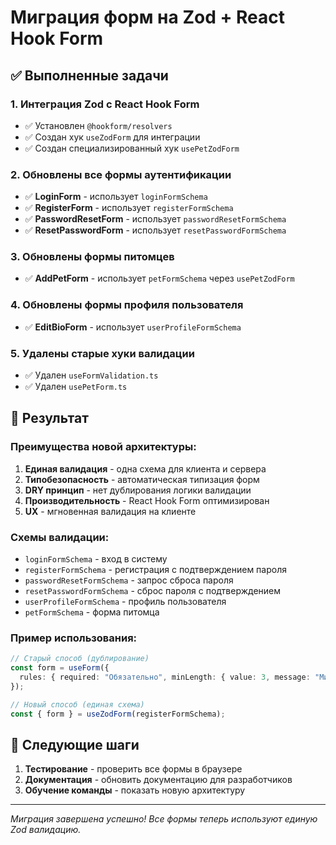 # Миграция форм на Zod + React Hook Form

## ✅ Выполненные задачи

### 1. Интеграция Zod с React Hook Form
- ✅ Установлен `@hookform/resolvers`
- ✅ Создан хук `useZodForm` для интеграции
- ✅ Создан специализированный хук `usePetZodForm`

### 2. Обновлены все формы аутентификации
- ✅ **LoginForm** - использует `loginFormSchema`
- ✅ **RegisterForm** - использует `registerFormSchema` 
- ✅ **PasswordResetForm** - использует `passwordResetFormSchema`
- ✅ **ResetPasswordForm** - использует `resetPasswordFormSchema`

### 3. Обновлены формы питомцев
- ✅ **AddPetForm** - использует `petFormSchema` через `usePetZodForm`

### 4. Обновлены формы профиля пользователя
- ✅ **EditBioForm** - использует `userProfileFormSchema`

### 5. Удалены старые хуки валидации
- ✅ Удален `useFormValidation.ts`
- ✅ Удален `usePetForm.ts`

## 🎯 Результат

### Преимущества новой архитектуры:
1. **Единая валидация** - одна схема для клиента и сервера
2. **Типобезопасность** - автоматическая типизация форм
3. **DRY принцип** - нет дублирования логики валидации
4. **Производительность** - React Hook Form оптимизирован
5. **UX** - мгновенная валидация на клиенте

### Схемы валидации:
- `loginFormSchema` - вход в систему
- `registerFormSchema` - регистрация с подтверждением пароля
- `passwordResetFormSchema` - запрос сброса пароля
- `resetPasswordFormSchema` - сброс пароля с подтверждением
- `userProfileFormSchema` - профиль пользователя
- `petFormSchema` - форма питомца

### Пример использования:
```typescript
// Старый способ (дублирование)
const form = useForm({
  rules: { required: "Обязательно", minLength: { value: 3, message: "Минимум 3" } }
});

// Новый способ (единая схема)
const { form } = useZodForm(registerFormSchema);
```

## 🚀 Следующие шаги

1. **Тестирование** - проверить все формы в браузере
2. **Документация** - обновить документацию для разработчиков
3. **Обучение команды** - показать новую архитектуру

---

*Миграция завершена успешно! Все формы теперь используют единую Zod валидацию.*
